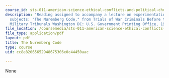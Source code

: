 ```yaml
---
course_id: sts-011-american-science-ethical-conflicts-and-political-choices-fall-2007
description: 'Reading assigned to accompany a lecture on experimentation on human
  subjects: "The Nuremberg Code," from Trials of War Criminals Before the Nuremberg
  Military Tribunals Washington DC: U.S. Government Printing Office, 1949.'
file_location: /coursemedia/sts-011-american-science-ethical-conflicts-and-political-choices-fall-2007/cc8e82065652948675306e0c44450aac_21_nurembrg_code.pdf
file_type: application/pdf
layout: pdf
title: The Nuremberg Code
type: course
uid: cc8e82065652948675306e0c44450aac

---
```

None